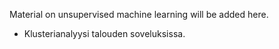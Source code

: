 Material on unsupervised machine learning will be added here.
* Klusterianalyysi talouden soveluksissa.

